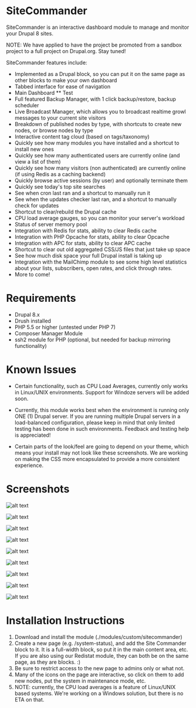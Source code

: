 # SiteCommander
SiteCommander is an interactive dashboard module to manage and monitor your Drupal 8 sites.

NOTE: We have applied to have the project be promoted from a sandbox project to a full project on Drupal.org. Stay tuned!

SiteCommander features include:

* Implemented as a Drupal block, so you can put it on the same page as other blocks to make your own dashboard
* Tabbed interface for ease of navigation
* Main Dashboard
** Test
* Full featured Backup Manager, with 1 click backup/restore, backup scheduler
* Live Broadcast Manager, which allows you to broadcast realtime growl messages to your current site visitors
* Breakdown of published nodes by type, with shortcuts to create new nodes, or browse nodes by type
* Interactive content tag cloud (based on tags/taxonomy)
* Quickly see how many modules you have installed and a shortcut to install new ones
* Quickly see how many authenticated users are currently online (and view a list of them)
* Quickly see how many visitors (non authenticated) are currently online (if using Redis as a caching backend)
* Quickly browse active sessions (by user) and optionally terminate them
* Quickly see today's top site searches
* See when cron last ran and a shortcut to manually run it
* See when the updates checker last ran, and a shortcut to manually check for updates
* Shortcut to clear/rebuild the Drupal cache
* CPU load average gauges, so you can monitor your server's workload
* Status of server memory pool
* Integration with Redis for stats, ability to clear Redis cache
* Integration with PHP Opcache for stats, ability to clear Opcache
* Integration with APC for stats, ability to clear APC cache
* Shortcut to clear out old aggregated CSS/JS files that just take up space
* See how much disk space your full Drupal install is taking up
* Integration with the MailChimp module to see some high level statistics about your lists, subscribers, open rates, and click through rates.
* More to come!

# Requirements

* Drupal 8.x
* Drush installed
* PHP 5.5 or higher (untested under PHP 7)
* Composer Manager Module
* ssh2 module for PHP (optional, but needed for backup mirroring functionality)

# Known Issues

* Certain functionality, such as CPU Load Averages, currently only works in Linux/UNIX environments. Support for Windoze servers will be added soon.

* Currently, this module works best when the environment is running only ONE (1) Drupal server. If you are running multiple Drupal servers in a load-balanced configuration, please keep in mind that only limited testing has been done in such environments. Feedback and testing help is appreciated!

* Certain parts of the look/feel are going to depend on your theme, which means your install may not look like these screenshots. We are working on making the CSS more encapsulated to provide a more consistent experience.

# Screenshots

![alt text](http://incurs.us/sites/default/files/styles/juicebox_small/public/2016-07/sitecommander-screenshot1_2.png?itok=BpuRa1jE "SiteCommander Screenshot")

![alt text](http://incurs.us/sites/default/files/styles/juicebox_small/public/2016-07/sitecommander-screenshot2_1.png?itok=BpuRa1jE "SiteCommander Screenshot")

![alt text](http://incurs.us/sites/default/files/styles/juicebox_small/public/2016-07/sitecommander-screenshot3_1.png?itok=BpuRa1jE "SiteCommander Screenshot")

![alt text](http://incurs.us/sites/default/files/styles/juicebox_small/public/2016-07/sitecommander-screenshot4_0.png?itok=BpuRa1jE "SiteCommander Screenshot")

![alt text](http://incurs.us/sites/default/files/styles/juicebox_small/public/2016-07/sitecommander-screenshot5_1.png?itok=BpuRa1jE "SiteCommander Screenshot")

![alt text](http://incurs.us/sites/default/files/styles/juicebox_small/public/2016-07/sitecommander-screenshot6_1.png?itok=BpuRa1jE "SiteCommander Screenshot")

![alt text](http://incurs.us/sites/default/files/styles/juicebox_small/public/2016-07/sitecommander-screenshot7_1.png?itok=BpuRa1jE "SiteCommander Screenshot")

![alt text](http://incurs.us/sites/default/files/styles/juicebox_small/public/2016-07/sitecommander-screenshot8_0.png?itok=BpuRa1jE "SiteCommander Screenshot")

![alt text](http://incurs.us/sites/default/files/styles/juicebox_small/public/2016-07/sitecommander-screenshot9_0.png?itok=BpuRa1jE "SiteCommander Screenshot")

# Installation Instructions

1. Download and install the module (./modules/custom/sitecommander)
2. Create a new page (e.g. /system-status), and add the Site Commander block to it. It is a full-width block, so put it in the main content area, etc. If you are also using our Redistat module, they can both be on the same page, as they are blocks. :)
3. Be sure to restrict access to the new page to admins only or what not.
4. Many of the icons on the page are interactive, so click on them to add new nodes, put the system in maintenance mode, etc.
5. NOTE: currently, the CPU load averages is a feature of Linux/UNIX based systems. We're working on a Windows solution, but there is no ETA on that.
